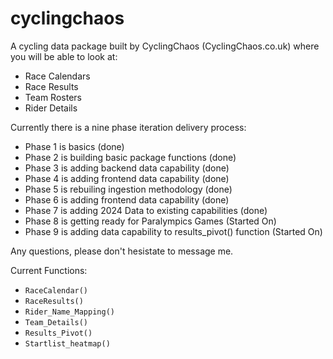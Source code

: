 # cyclingchaos
A cycling data package built by CyclingChaos (CyclingChaos.co.uk) where you will be able to look at:
- Race Calendars
- Race Results
- Team Rosters
- Rider Details

Currently there is a nine phase iteration delivery process:
- Phase 1 is basics (done)
- Phase 2 is building basic package functions (done)
- Phase 3 is adding backend data capability (done)
- Phase 4 is adding frontend data capability (done)
- Phase 5 is rebuiling ingestion methodology (done)
- Phase 6 is adding frontend data capability (done)
- Phase 7 is adding 2024 Data to existing capabilities (done)
- Phase 8 is getting ready for Paralympics Games (Started On)
- Phase 9 is adding data capability to results_pivot() function (Started On)

Any questions, please don't hesistate to message me. 

Current Functions:
- `RaceCalendar()`
- `RaceResults()`
- `Rider_Name_Mapping()`
- `Team_Details()`
- `Results_Pivot()`
- `Startlist_heatmap()`

